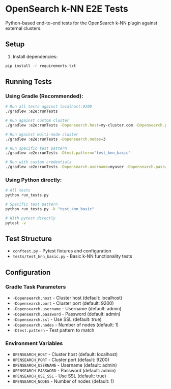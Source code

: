 # OpenSearch k-NN E2E Tests

Python-based end-to-end tests for the OpenSearch k-NN plugin against external clusters.

## Setup

1. Install dependencies:
```bash
pip install -r requirements.txt
```

## Running Tests

### Using Gradle (Recommended):
```bash
# Run all tests against localhost:9200
./gradlew :e2e:runTests

# Run against custom cluster
./gradlew :e2e:runTests -Dopensearch.host=my-cluster.com -Dopensearch.port=9200

# Run against multi-node cluster
./gradlew :e2e:runTests -Dopensearch.nodes=3

# Run specific test pattern
./gradlew :e2e:runTests -Dtest.pattern="test_knn_basic"

# Run with custom credentials
./gradlew :e2e:runTests -Dopensearch.username=myuser -Dopensearch.password=mypass
```

### Using Python directly:
```bash
# All tests
python run_tests.py

# Specific test pattern
python run_tests.py -k "test_knn_basic"

# With pytest directly
pytest -v
```

## Test Structure

- `conftest.py` - Pytest fixtures and configuration
- `tests/test_knn_basic.py` - Basic k-NN functionality tests

## Configuration

### Gradle Task Parameters
- `-Dopensearch.host` - Cluster host (default: localhost)
- `-Dopensearch.port` - Cluster port (default: 9200)
- `-Dopensearch.username` - Username (default: admin)
- `-Dopensearch.password` - Password (default: admin)
- `-Dopensearch.ssl` - Use SSL (default: true)
- `-Dopensearch.nodes` - Number of nodes (default: 1)
- `-Dtest.pattern` - Test pattern to match

### Environment Variables
- `OPENSEARCH_HOST` - Cluster host (default: localhost)
- `OPENSEARCH_PORT` - Cluster port (default: 9200)
- `OPENSEARCH_USERNAME` - Username (default: admin)
- `OPENSEARCH_PASSWORD` - Password (default: admin)
- `OPENSEARCH_USE_SSL` - Use SSL (default: true)
- `OPENSEARCH_NODES` - Number of nodes (default: 1)